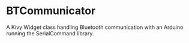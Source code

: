 # BTCommunicator
A Kivy Widget class handling Bluetooth communication with an Arduino running the SerialCommand library. 
